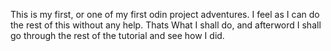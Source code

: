 This is my first, or one of my first odin project adventures. I feel as I can do the rest of this without any help. Thats What I shall do, and afterword I shall go through the rest of the tutorial and see how I did. 